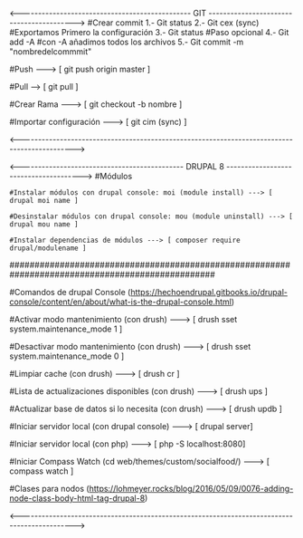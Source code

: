 <----------------------------------------------- GIT ----------------------------------------->
#Crear commit
    1.- Git status
    2.- Git cex (sync) #Exportamos Primero la configuración
    3.- Git status #Paso opcional
    4.- Git add -A #con -A añadimos todos los archivos
    5.- Git commit -m "nombredelcommmit"

#Push ---> [ git push origin master ]

#Pull --> [ git pull ]

#Crear Rama ---> [ git checkout -b nombre ]

#Importar configuración ---> [ git cim (sync) ]

<--------------------------------------------------------------------------------------------->


<--------------------------------------------- DRUPAL 8 -------------------------------------->
#Módulos

    #Instalar módulos con drupal console: moi (module install) ---> [ drupal moi name ]

    #Desinstalar módulos con drupal console: mou (module uninstall) ---> [ drupal mou name ]

    #Instalar dependencias de módulos ---> [ composer require drupal/modulename ]

#################################################################################################

#Comandos de drupal Console (https://hechoendrupal.gitbooks.io/drupal-console/content/en/about/what-is-the-drupal-console.html)

#Activar modo mantenimiento (con drush) ---> [ drush sset system.maintenance_mode 1 ]

#Desactivar modo mantenimiento (con drush) ---> [ drush sset system.maintenance_mode 0 ]

#Limpiar cache (con drush) ---> [ drush cr ]

#Lista de actualizaciones disponibles (con drush) ---> [ drush ups ]

#Actualizar base de datos si lo necesita (con drush) ---> [ drush updb ]

#Iniciar servidor local (con drupal console) ---> [ drupal server]

#Iniciar servidor local (con php) ---> [ php -S localhost:8080]  

#Iniciar Compass Watch (cd web/themes/custom/socialfood/) ---> [ compass watch ]

#Clases para nodos (https://lohmeyer.rocks/blog/2016/05/09/0076-adding-node-class-body-html-tag-drupal-8)

    
<--------------------------------------------------------------------------------------------->
